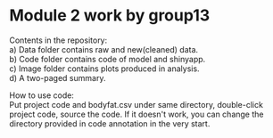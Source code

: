 # Module 2 work by group13
Contents in the repository: \
a) Data folder contains raw and new(cleaned) data. \
b) Code folder contains code of model and shinyapp. \
c) Image folder contains plots produced in analysis. \
d) A two-paged summary.

How to use code: \
Put project code and bodyfat.csv under same directory, double-click project code, source the code. If it doesn't work, you can change the directory provided in code annotation in the very start.
